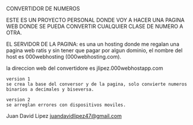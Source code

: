 CONVERTIDOR DE NUMEROS

ESTE ES UN PROYECTO PERSONAL DONDE VOY A HACER UNA PAGINA WEB DONDE SE PUEDA CONVERTIR CUALQUIER CLASE DE NUMERO A OTRA.


  EL SERVIDOR DE LA PAGINA:
es una un hosting donde me regalan una pagina web ratis y sin tener que pagar por algun dominio, el nombre del host es 000webhosting (000webhosting.com).
      
  la direccion web del convertidore es jlipez.000webhostapp.com
      
 
    version 1
    se crea la base del conversor y de la pagina, solo convierte numeros binarios a decimales y biseversa.
    
    version 2
    se arreglan errores con dispositivos moviles.
 
 
 Juan David Lipez
 juandavidlipez47@gmail.com
